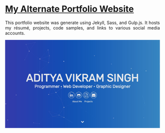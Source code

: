 # <a href="https://people.umass.edu/avsingh" target="_blank">My Alternate Portfolio Website</a>

 <p align="justify">This portfolio website was generate using Jekyll, Sass, and Gulp.js. It hosts my résumé, projects, code samples, and links to various social media accounts. </p>

![My Alternate Portfolio Website](https://raw.githubusercontent.com/AVS1508/My-Alternate-Portfolio-Website/master/My-Alternate-Portfolio-Website.jpg)
